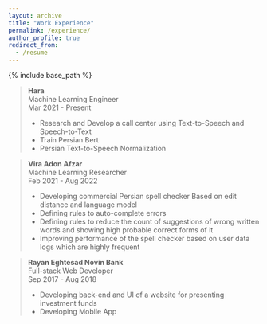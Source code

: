 ```yaml
---
layout: archive
title: "Work Experience"
permalink: /experience/
author_profile: true
redirect_from:
  - /resume
---
```


{% include base_path %}

<blockquote>
  <p><strong>Hara</strong> <br>
   Machine Learning Engineer <br>
   Mar 2021 - Present
   </p>
  
  <ul>
  <li> Research and Develop a call center using Text-to-Speech and Speech-to-Text</li>
  <li>Train Persian Bert</li>
  <li>Persian Text-to-Speech Normalization</li>
  </ul>
</blockquote>

<blockquote>
  <p><strong>Vira Adon Afzar</strong> <br>
  Machine Learning Researcher<br>
  Feb 2021 - Aug 2022
  </p>
  
  <ul>
  <li>Developing commercial Persian spell checker Based on edit distance and language model</li>
  <li>Defining rules to auto-complete errors</li>
  <li>Defining rules to reduce the count of suggestions of wrong written words and showing high probable correct forms of it</li>
  <li>Improving performance of the spell checker based on user data logs which are highly frequent</li>
  </ul>
</blockquote>

<blockquote>
  <p><strong>Rayan Eghtesad Novin Bank</strong> <br>
  Full-stack Web Developer<br>
  Sep 2017 - Aug 2018
  </p>
  
  <ul>
  <li>Developing back-end and UI of a website for presenting investment funds</li>
  <li>Developing Mobile App</li>
  </ul>
</blockquote>
